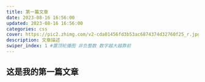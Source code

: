 ```yaml
---
title: 第一篇文章
date: 2023-08-16 16:56:00
updated: 2023-08-16 16:56:00
categories: css
cover: https://pic2.zhimg.com/v2-cda01456fd3b53ac6874374d32760f25_r.jpg
description: 文章描述
swiper_index: 1 #置顶轮播图 非负整数 数字越大越靠前
---
```

## 这是我的第一篇文章